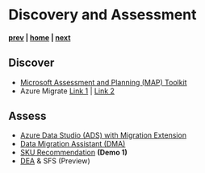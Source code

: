 # Discovery and Assessment

#### [prev](./choosewhichsql.md) | [home](./readme.md)  | [next](./remediation.md)

## Discover
* [Microsoft Assessment and Planning (MAP) Toolkit](https://www.microsoft.com/en-us/download/details.aspx?id=7826&msclkid=8e7def7ecffe11ec8c3035a0624ed880)
* Azure Migrate [Link 1](https://docs.microsoft.com/en-us/azure/migrate/concepts-azure-sql-assessment-calculation) | [Link 2](https://docs.microsoft.com/en-us/azure/migrate/how-to-create-azure-sql-assessment#:~:text=%20Run%20an%20assessment%20as%20follows%3A%20%201,to%20which%20you%20want%20to%20migrate.%20See%20More.)

## Assess
  * [Azure Data Studio (ADS) with Migration Extension](https://docs.microsoft.com/en-us/sql/azure-data-studio/extensions/azure-sql-migration-extension)
  * [Data Migration Assistant (DMA)](https://docs.microsoft.com/en-us/sql/dma/)
  * [SKU Recommendation](https://docs.microsoft.com/en-us/sql/dma/dma-sku-recommend-sql-db?view=sql-server-ver15) **(Demo 1)**
  * [DEA](https://docs.microsoft.com/en-us/sql/dea/database-experimentation-assistant-overview?view=sql-server-ver15) & SFS (Preview)
